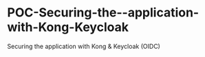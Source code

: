 # POC-Securing-the--application-with-Kong-Keycloak
Securing the application with Kong &amp; Keycloak (OIDC)
